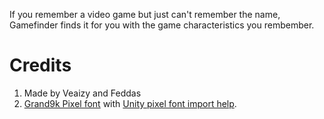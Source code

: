 If you remember a video game but just can't remember the name, Gamefinder finds it for you with the game characteristics you rembember.

# Credits

1. Made by Veaizy and Feddas
2. [Grand9k Pixel font](https://fontstruct.com/fontstructions/show/2264309/scratch-pixel-1) with [Unity pixel font import help](https://discussions.unity.com/t/how-to-set-up-crisp-ttf-otf-pixel-font-rendering-with-textmesh-pro/947258).

